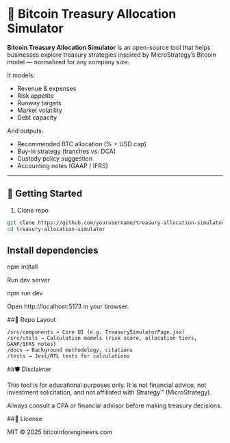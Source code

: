 # 🏦 Bitcoin Treasury Allocation Simulator

**Bitcoin Treasury Allocation Simulator** is an open-source tool that helps businesses explore treasury strategies inspired by MicroStrategy’s Bitcoin model — normalized for any company size.  

It models:
- Revenue & expenses
- Risk appetite
- Runway targets
- Market volatility
- Debt capacity

And outputs:
- Recommended BTC allocation (% + USD cap)
- Buy-in strategy (tranches vs. DCA)
- Custody policy suggestion
- Accounting notes (GAAP / IFRS)

---

## 🚀 Getting Started

1. Clone repo  
```bash
git clone https://github.com/yourusername/treasury-allocation-simulator.git
cd treasury-allocation-simulator

```
## Install dependencies

npm install

Run dev server

npm run dev


Open http://localhost:5173 in your browser.

##📂 Repo Layout
```
/src/components → Core UI (e.g. TreasurySimulatorPage.jsx)
/src/utils → Calculation models (risk score, allocation tiers, GAAP/IFRS notes)
/docs → Background methodology, citations
/tests → Jest/RTL tests for calculations
```
##🛡️ Disclaimer

This tool is for educational purposes only.
It is not financial advice, not investment solicitation, and not affiliated with Strategy™ (MicroStrategy).

Always consult a CPA or financial advisor before making treasury decisions.

##📜 License

MIT © 2025 bitcoinforengineers.com
